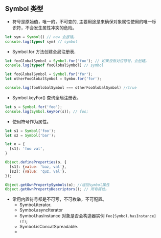 ## Symbol 类型
- 符号是原始值，唯一的，不可变的, 主要用途是来确保对象属性使用的唯一标识符，不会发生属性冲突的危险。
```javascript
let sym = Symbol() // new 会报错。
console.log(typeof sym) // symbol
```

- Symbol.for 方法创建全局注册表.
```javascript
let fooGlobalSymbol = Symbol.for('foo'); // 如果没有对应符号，会创建。
console.log(typeof fooGlobalSymbol) // symbol

let fooGlobalSymbol = Symbol.for('for');
let otherFooGlobalSymbol = Symbo.for('for');

console.log(fooGlobalSymbol === otherFooGlobalSymbol) //true
```

- Symbol.keyFor() 查询全局注册表。
```javascript
let s = Symbol.for('foo');
console.log(Symbol.keyFor(s)); // foo;
```

- 使用符号作为属性。
```javascript
let s1 = Symbol('foo');
let s2 = Symbol('bar');

let o = {
  [s1]: 'foo val',
}

Object.defineProperties(o, {
  [s1]: {value: 'baz, val'},
  [s2]: {value: 'quz, val'},
});

Object.getOwnPropertySymbols(o); //返回symbol属性
Object.getOwnPropertyDescriptors(); // 所有属性。
```
- 常用内置符号都是不可写，不可枚举，不可配置。
  - Symbol.iterator.
  - Symbol.asyncIterator
  - Symbol.hasInstance 对象是否会构造器实例 `Foo[Symbol.hasInstance](f)`;
  - Symbol.isConcatSpreadable.
  - 

